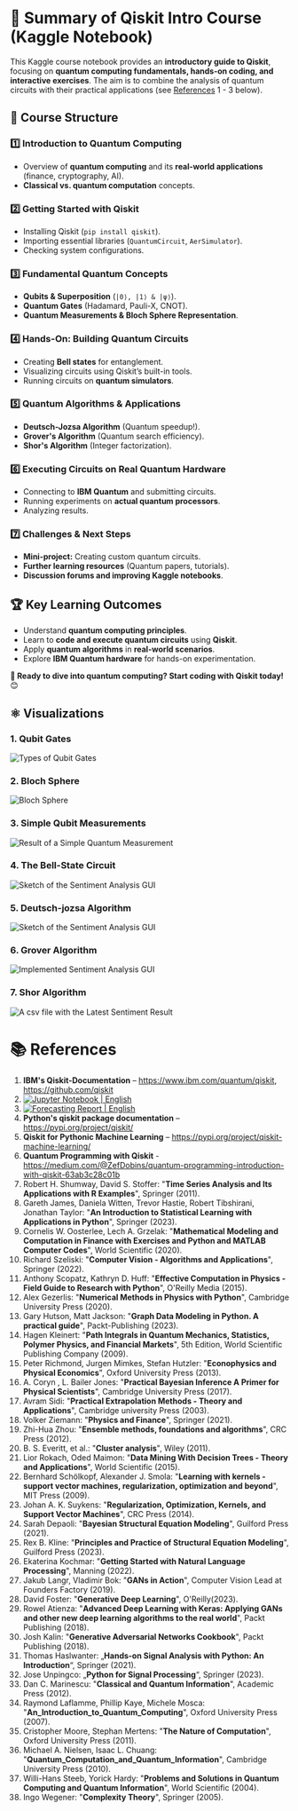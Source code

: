 # 📖 Summary of Qiskit Intro Course (Kaggle Notebook)

This Kaggle course notebook provides an **introductory guide to Qiskit**, focusing on **quantum computing fundamentals, hands-on coding, and interactive exercises**. 
The aim is to combine the analysis of quantum circuits with their practical applications (see [References](https://github.com/NenadBalaneskovic/ExternalProjects/blob/main/Quantum_Computing_Qiskit/QuantumComputingIntro.md#-references) 1 - 3 below).

## 📌 **Course Structure**
### 1️⃣ **Introduction to Quantum Computing**
- Overview of **quantum computing** and its **real-world applications** (finance, cryptography, AI).
- **Classical vs. quantum computation** concepts.

### 2️⃣ **Getting Started with Qiskit**
- Installing Qiskit (`pip install qiskit`).
- Importing essential libraries (`QuantumCircuit`, `AerSimulator`).
- Checking system configurations.

### 3️⃣ **Fundamental Quantum Concepts**
- **Qubits & Superposition** (`|0⟩, |1⟩ & |ψ⟩`).
- **Quantum Gates** (Hadamard, Pauli-X, CNOT).
- **Quantum Measurements & Bloch Sphere Representation**.

### 4️⃣ **Hands-On: Building Quantum Circuits**
- Creating **Bell states** for entanglement.
- Visualizing circuits using Qiskit’s built-in tools.
- Running circuits on **quantum simulators**.

### 5️⃣ **Quantum Algorithms & Applications**
- **Deutsch-Jozsa Algorithm** (Quantum speedup!).
- **Grover's Algorithm** (Quantum search efficiency).
- **Shor's Algorithm** (Integer factorization).

### 6️⃣ **Executing Circuits on Real Quantum Hardware**
- Connecting to **IBM Quantum** and submitting circuits.
- Running experiments on **actual quantum processors**.
- Analyzing results.

### 7️⃣ **Challenges & Next Steps**
- **Mini-project:** Creating custom quantum circuits.
- **Further learning resources** (Quantum papers, tutorials).
- **Discussion forums and improving Kaggle notebooks**.

## 🏆 **Key Learning Outcomes**
- Understand **quantum computing principles**.
- Learn to **code and execute quantum circuits** using **Qiskit**.
- Apply **quantum algorithms** in **real-world scenarios**.
- Explore **IBM Quantum hardware** for hands-on experimentation.

**🚀 Ready to dive into quantum computing? Start coding with Qiskit today!** 😊

## ⚛️ Visualizations  

### 1. Qubit Gates
![Types of Qubit Gates](https://github.com/NenadBalaneskovic/ExternalProjects/blob/1b7e9a8db7e11d95324934de7e1dd3bebd16e60b/Quantum_Computing_Qiskit/Fig1.PNG) 
### 2. Bloch Sphere
![Bloch Sphere](https://github.com/NenadBalaneskovic/ExternalProjects/blob/747e3c9dc9977adb70fbbe3c2ee8ff98277e297f/Quantum_Computing_Qiskit/Fig2.PNG)
### 3. Simple Qubit Measurements
![Result of a Simple Quantum Measurement](https://github.com/NenadBalaneskovic/ExternalProjects/blob/4af343218515ce8f0c51712d88e129062281af41/Quantum_Computing_Qiskit/Fig3.PNG)
### 4. The Bell-State Circuit
![Sketch of the Sentiment Analysis GUI](confusion_matrix.png)
### 5. Deutsch-jozsa Algorithm
![Sketch of the Sentiment Analysis GUI](confusion_matrix.png)
### 6. Grover Algorithm     
![Implemented Sentiment Analysis GUI](feature_importance.png)  
### 7. Shor Algorithm 
![A csv file with the Latest Sentiment Result](roc_curve.png)  

# 📚 References
1. **IBM's Qiskit-Documentation** –  https://www.ibm.com/quantum/qiskit, https://github.com/qiskit
2. [![Jupyter Notebook | English](https://img.shields.io/badge/Jupyter%20Notebook-English-yellowblue?logoColor=blue&labelColor=yellow)](https://github.com/NenadBalaneskovic/ExternalProjects/blob/3a07dee498fa12cef3d92f4dcaf146032365b442/SARIMAX_Forecasting/CargoDataSet_Analysis.ipynb)
3. [![Forecasting Report | English](https://img.shields.io/badge/SARIMAX%20Report-English-yellowblue?logoColor=blue&labelColor=red)](https://github.com/NenadBalaneskovic/ExternalProjects/blob/3a07dee498fa12cef3d92f4dcaf146032365b442/SARIMAX_Forecasting/SARIMAX_BoarderCrossingReport.pdf) 
4. **Python's qiskit package documentation** – https://pypi.org/project/qiskit/
5. **Qiskit for Pythonic Machine Learning** – https://pypi.org/project/qiskit-machine-learning/
6. **Quantum Programming with Qiskit** - https://medium.com/@ZefDobins/quantum-programming-introduction-with-qiskit-63ab3c28c01b  
7. Robert H. Shumway, David S. Stoffer: "__Time Series Analysis and Its Applications with R Examples__", Springer (2011).
8. Gareth James, Daniela Witten, Trevor Hastie, Robert Tibshirani, Jonathan Taylor: "__An Introduction to Statistical Learning with Applications in Python__", Springer (2023).
9. Cornelis W. Oosterlee, Lech A. Grzelak: "__Mathematical Modeling and Computation in Finance with Exercises and Python and MATLAB Computer Codes__", World Scientific (2020).
10. Richard Szeliski: "__Computer Vision - Algorithms and Applications__", Springer (2022).
11. Anthony Scopatz, Kathryn D. Huff: "__Effective Computation in Physics - Field Guide to Research with Python__", O'Reilly Media (2015).
12. Alex Gezerlis: "__Numerical Methods in Physics with Python__", Cambridge University Press (2020).
13. Gary Hutson, Matt Jackson: "__Graph Data Modeling in Python. A practical guide__", Packt-Publishing (2023).
14. Hagen Kleinert: "__Path Integrals in Quantum Mechanics, Statistics, Polymer Physics, and Financial Markets__", 5th Edition, World Scientific Publishing Company (2009).
15. Peter Richmond, Jurgen Mimkes, Stefan Hutzler: "__Econophysics and Physical Economics__", Oxford University Press (2013).
16. A. Coryn , L. Bailer Jones: "__Practical Bayesian Inference A Primer for Physical Scientists__", Cambridge University Press (2017).
17. Avram Sidi: "__Practical Extrapolation Methods - Theory and Applications__", Cambridge university Press (2003).
18. Volker Ziemann: "__Physics and Finance__", Springer (2021).
19. Zhi-Hua Zhou: "__Ensemble methods, foundations and algorithms__", CRC Press (2012).
20. B. S. Everitt, et al.: "__Cluster analysis__", Wiley (2011).
21. Lior Rokach, Oded Maimon: "__Data Mining With Decision Trees - Theory and Applications__", World Scientific (2015).
22. Bernhard Schölkopf, Alexander J. Smola: "__Learning with kernels - support vector machines, regularization, optimization and beyond__", MIT Press (2009).
23. Johan A. K. Suykens: "__Regularization, Optimization, Kernels, and Support Vector Machines__", CRC Press (2014).
24. Sarah Depaoli: "__Bayesian Structural Equation Modeling__", Guilford Press (2021).
25. Rex B. Kline: "__Principles and Practice of Structural Equation Modeling__", Guilford Press (2023).
26. Ekaterina Kochmar: "__Getting Started with Natural Language Processing__", Manning (2022).
27. Jakub Langr, Vladimir Bok: "__GANs in Action__", Computer Vision Lead at Founders Factory (2019).
28. David Foster: "__Generative Deep Learning__", O'Reilly(2023).
29. Rowel Atienza: "__Advanced Deep Learning with Keras: Applying GANs and other new deep learning algorithms to the real world__", Packt Publishing (2018).
30. Josh Kalin: "__Generative Adversarial Networks Cookbook__", Packt Publishing (2018).  
31. Thomas Haslwanter: „__Hands-on Signal Analysis with Python: An Introduction__“, Springer (2021).
32. Jose Unpingco: „__Python for Signal Processing__“, Springer (2023).
33. Dan C. Marinescu: "__Classical and Quantum Information__", Academic Press (2012). 
34. Raymond Laflamme, Phillip Kaye, Michele Mosca: "__An_Introduction_to_Quantum_Computing__", Oxford University Press (2007).
35. Cristopher Moore, Stephan Mertens: "__The Nature of Computation__", Oxford University Press (2011).
36. Michael A. Nielsen, Isaac L. Chuang: "__Quantum_Computation_and_Quantum_Information__", Cambridge University Press (2010).
37. Willi-Hans Steeb, Yorick Hardy: "__Problems and Solutions in Quantum Computing and Quantum Information__", World Scientific (2004).
38. Ingo Wegener: "__Complexity Theory__", Springer (2005).
